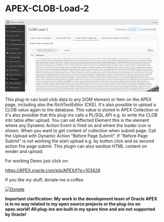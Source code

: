  # APEX-CLOB-Load-2

![Screenshot](https://github.com/RonnyWeiss/APEX-CLOB-Load-2/blob/master/screenshot.gif?raw=true)

This plug-in can load clob data to any DOM element or Item on the APEX page, including also the RichTextEditor (CKE).
It's also possible to upload a CLOB value again to the database. This value is stored in APEX Collection or it's also possible that this plug-ins calls a PL/SQL API e.g. to write the CLOB into table after upload.
You can set Affected Element this is the element where any Dynamic Action Event is fired on and where the loader icon is shown.
When you want to get content of collection when submit page. Call the Upload with Dynamic Action "Before Page Submit". If "Before Page Submit" is not working the start upload e.g. by button click and as second action fire page submit.  This plugin can also sanitize HTML content on render and upload.

For working Demo just click on:

https://APEX.oracle.com/pls/APEX/f?p=103428

If you like my stuff, donate me a coffee

[![Donate](https://img.shields.io/badge/Donate-PayPal-green.svg)](https://www.paypal.me/RonnyW1)

**Important clarification: My work in the development team of Oracle APEX is in no way related to my open source projects or the plug-ins on apex.world! All plug-ins are built in my spare time and are not supported by Oracle!**